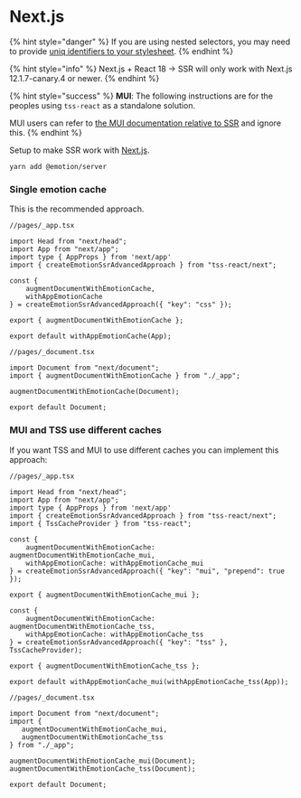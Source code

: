 # Next.js

{% hint style="danger" %}
If you are using nested selectors, you may need to provide [uniq identifiers to your stylesheet](../nested-selectors.md#ssr).
{% endhint %}

{% hint style="info" %}
Next.js + React 18 -> SSR will only work with Next.js 12.1.7-canary.4 or newer.
{% endhint %}

{% hint style="success" %}
**MUI**: The following instructions are for the peoples using `tss-react` as a standalone solution. &#x20;

MUI users can refer to [the MUI documentation relative to SSR](https://mui.com/material-ui/guides/server-rendering/) and ignore this.&#x20;
{% endhint %}

Setup to make SSR work with [Next.js](https://nextjs.org).

```
yarn add @emotion/server
```

### Single emotion cache

This is the recommended approach.&#x20;

```tsx
//pages/_app.tsx

import Head from "next/head";
import App from "next/app";
import type { AppProps } from 'next/app'
import { createEmotionSsrAdvancedApproach } from "tss-react/next";

const {
    augmentDocumentWithEmotionCache,
    withAppEmotionCache
} = createEmotionSsrAdvancedApproach({ "key": "css" });

export { augmentDocumentWithEmotionCache };

export default withAppEmotionCache(App);
```

```tsx
//pages/_document.tsx

import Document from "next/document";
import { augmentDocumentWithEmotionCache } from "./_app";

augmentDocumentWithEmotionCache(Document);

export default Document;
```

### MUI and TSS use different caches

If you want TSS and MUI to use different caches you can implement this approach: &#x20;

```tsx
//pages/_app.tsx

import Head from "next/head";
import App from "next/app";
import type { AppProps } from 'next/app'
import { createEmotionSsrAdvancedApproach } from "tss-react/next";
import { TssCacheProvider } from "tss-react";

const {
    augmentDocumentWithEmotionCache: augmentDocumentWithEmotionCache_mui,
    withAppEmotionCache: withAppEmotionCache_mui
} = createEmotionSsrAdvancedApproach({ "key": "mui", "prepend": true });

export { augmentDocumentWithEmotionCache_mui };

const {
    augmentDocumentWithEmotionCache: augmentDocumentWithEmotionCache_tss,
    withAppEmotionCache: withAppEmotionCache_tss
} = createEmotionSsrAdvancedApproach({ "key": "tss" }, TssCacheProvider);

export { augmentDocumentWithEmotionCache_tss };

export default withAppEmotionCache_mui(withAppEmotionCache_tss(App));
```

```tsx
//pages/_document.tsx

import Document from "next/document";
import { 
   augmentDocumentWithEmotionCache_mui,  
   augmentDocumentWithEmotionCache_tss
} from "./_app";

augmentDocumentWithEmotionCache_mui(Document);
augmentDocumentWithEmotionCache_tss(Document);

export default Document;
```
